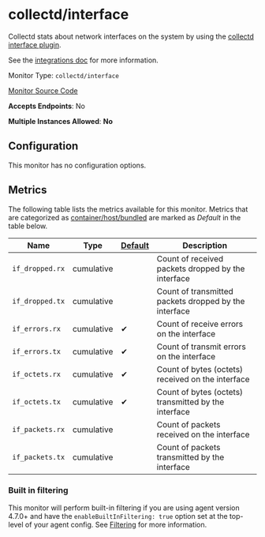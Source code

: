 <!--- GENERATED BY gomplate from scripts/docs/monitor-page.md.tmpl --->

# collectd/interface

Collectd stats about network interfaces on the
system by using the [collectd interface
plugin](https://collectd.org/wiki/index.php/Plugin:Interface).

See the [integrations
doc](https://github.com/signalfx/integrations/tree/master/collectd-interface)
for more information.


Monitor Type: `collectd/interface`

[Monitor Source Code](https://github.com/signalfx/signalfx-agent/tree/master/internal/monitors/collectd/netinterface)

**Accepts Endpoints**: No

**Multiple Instances Allowed**: **No**

## Configuration

This monitor has no configuration options.


## Metrics

The following table lists the metrics available for this monitor.
Metrics that are categorized as [container/host/bundled](https://docs.signalfx.com/en/latest/admin-guide/usage.html#about-custom-bundled-and-high-resolution-metrics)
are marked as _Default_ in the table below.

| Name | Type | [Default](https://docs.signalfx.com/en/latest/admin-guide/usage.html#about-custom-bundled-and-high-resolution-metrics) | Description |
| ---  | ---  | ---    | ---         |
| `if_dropped.rx` | cumulative |  | Count of received packets dropped by the interface |
| `if_dropped.tx` | cumulative |  | Count of transmitted packets dropped by the interface |
| `if_errors.rx` | cumulative | ✔ | Count of receive errors on the interface |
| `if_errors.tx` | cumulative | ✔ | Count of transmit errors on the interface |
| `if_octets.rx` | cumulative | ✔ | Count of bytes (octets) received on the interface |
| `if_octets.tx` | cumulative | ✔ | Count of bytes (octets) transmitted by the interface |
| `if_packets.rx` | cumulative |  | Count of packets received on the interface |
| `if_packets.tx` | cumulative |  | Count of packets transmitted by the interface |



### Built in filtering
This monitor will perform built-in filtering if you are using agent version
4.7.0+ and have the `enableBuiltInFiltering: true` option set at the top-level
of your agent config.  See
[Filtering](https://docs.signalfx.com/en/latest/integrations/agent/filtering.html)
for more information.


